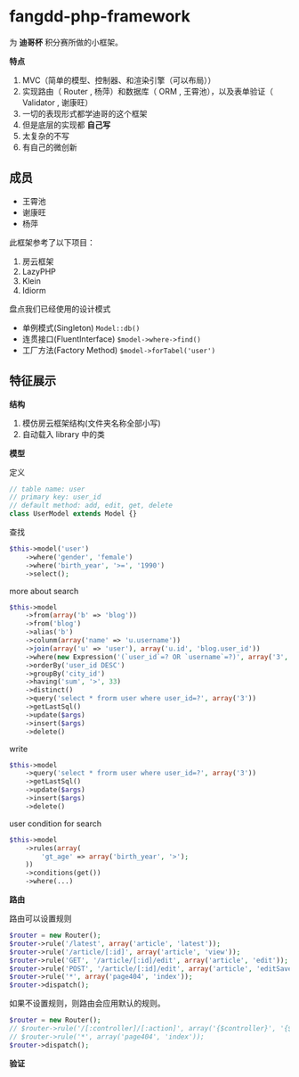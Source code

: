 fangdd-php-framework
====================

为 **迪哥杯** 积分赛所做的小框架。

**特点**

1. MVC（简单的模型、控制器、和渲染引擎（可以布局））
1. 实现路由（ Router , 杨萍）和数据库（ ORM , 王霄池），以及表单验证（ Validator , 谢康旺）
1. 一切的表现形式都学迪哥的这个框架
1. 但是底层的实现都 **自己写**
1. 太复杂的不写
1. 有自己的微创新

成员
------

- 王霄池
- 谢康旺
- 杨萍

此框架参考了以下项目：

1. 房云框架
1. LazyPHP
2. Klein
3. Idiorm

盘点我们已经使用的设计模式

- 单例模式(Singleton) `Model::db()`
- 连贯接口(FluentInterface) `$model->where->find()`
- 工厂方法(Factory Method) `$model->forTabel('user')`

特征展示
-----------

**结构**

1. 模仿房云框架结构(文件夹名称全部小写)
3. 自动载入 library 中的类

**模型**

定义

```php
// table name: user
// primary key: user_id
// default method: add, edit, get, delete
class UserModel extends Model {}
```

查找

```php
$this->model('user')
    ->where('gender', 'female')
    ->where('birth_year', '>=', '1990')
    ->select();
```

more about search

```php
$this->model
    ->from(array('b' => 'blog'))
    ->from('blog')
    ->alias('b')
    ->colunm(array('name' => 'u.username'))
    ->join(array('u' => 'user'), array('u.id', 'blog.user_id'))
    ->where(new Expression('(`user_id`=? OR `username`=?)', array('3', 'Jack')))
    ->orderBy('user_id DESC')
    ->groupBy('city_id')
    ->having('sum', '>', 33)
    ->distinct()
    ->query('select * frorm user where user_id=?', array('3'))
    ->getLastSql()
    ->update($args)
    ->insert($args)
    ->delete()
```

write

```php
$this->model
    ->query('select * frorm user where user_id=?', array('3'))
    ->getLastSql()
    ->update($args)
    ->insert($args)
    ->delete()
```

user condition for search

```php
$this->model
    ->rules(array(
        'gt_age' => array('birth_year', '>');
    ))
    ->conditions(get())
    ->where(...)
```

**路由**

路由可以设置规则

```php
$router = new Router();
$router->rule('/latest', array('article', 'latest'));
$router->rule('/article/[:id]', array('article', 'view'));
$router->rule('GET', '/article/[:id]/edit', array('article', 'edit'));
$router->rule('POST', '/article/[:id]/edit', array('article', 'editSave'));
$router->rule('*', array('page404', 'index'));
$router->dispatch();
```

如果不设置规则，则路由会应用默认的规则。

```php
$router = new Router();
// $router->rule('/[:controller]/[:action]', array('{$controller}', '{$action}'));
// $router->rule('*', array('page404', 'index'));
$router->dispatch();
```

**验证**
    

